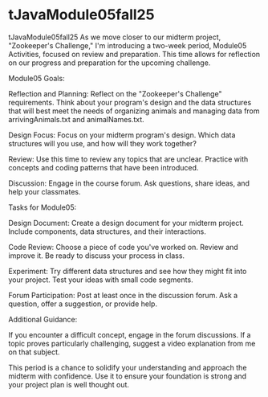 # tJavaModule05fall25
tJavaModule05fall25
As we move closer to our midterm project, "Zookeeper's Challenge," I'm introducing a two-week period, Module05 Activities, focused on review and preparation. This time allows for reflection on our progress and preparation for the upcoming challenge.

Module05 Goals:

Reflection and Planning: Reflect on the "Zookeeper's Challenge" requirements. Think about your program's design and the data structures that will best meet the needs of organizing animals and managing data from arrivingAnimals.txt and animalNames.txt.

Design Focus: Focus on your midterm program's design. Which data structures will you use, and how will they work together?

Review: Use this time to review any topics that are unclear. Practice with concepts and coding patterns that have been introduced.

Discussion: Engage in the course forum. Ask questions, share ideas, and help your classmates.

Tasks for Module05:

Design Document: Create a design document for your midterm project. Include components, data structures, and their interactions.

Code Review: Choose a piece of code you've worked on. Review and improve it. Be ready to discuss your process in class.

Experiment: Try different data structures and see how they might fit into your project. Test your ideas with small code segments.

Forum Participation: Post at least once in the discussion forum. Ask a question, offer a suggestion, or provide help.

Additional Guidance:

If you encounter a difficult concept, engage in the forum discussions. If a topic proves particularly challenging, suggest a video explanation from me on that subject.

This period is a chance to solidify your understanding and approach the midterm with confidence. Use it to ensure your foundation is strong and your project plan is well thought out.
